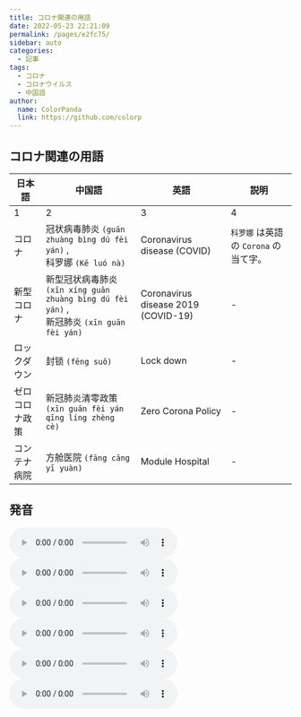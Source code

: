 ```yaml
---
title: コロナ関連の用語
date: 2022-05-23 22:21:09
permalink: /pages/e2fc75/
sidebar: auto
categories:
  - 記事
tags:
  - コロナ
  - コロナウイルス
  - 中国語
author:
  name: ColorPanda
  link: https://github.com/colorp
---
```


## コロナ関連の用語

| 日本語         | 中国語                                                                                                                   | 英語                                | 説明                                                           |
| -------------- | ------------------------------------------------------------------------------------------------------------------------ | ----------------------------------- | -------------------------------------------------------------- |
| 1              | 2                                                                                                                        | 3                                   | 4                                                              |
| コロナ         | <label lang="zh">冠状病毒肺炎 `(guān zhuàng bìng dú fèi yán)` , <br> 科罗娜 `(Kē luó nà)` </label>                       | Coronavirus disease (COVID)         | <label lang="zh">`科罗娜`</label> は英語の `Corona` の当て字。 |
| 新型コロナ     | <label lang="zh">新型冠状病毒肺炎 `(xīn xíng guān zhuàng bìng dú fèi yán)` , <br> 新冠肺炎 `(xīn guān fèi yán)` </label> | Coronavirus disease 2019 (COVID-19) | -                                                              |
| ロックダウン   | <label lang="zh">封锁 `(fēng suǒ)` </label>                                                                              | Lock down                           | -                                                              |
| ゼロコロナ政策 | <label lang="zh">新冠肺炎清零政策 `(xīn guān fèi yán qīng líng zhèng cè)` </label>                                       | Zero Corona Policy                  | -                                                              |
| コンテナ病院   | <label lang="zh">方舱医院 `(fāng cāng yī yuàn)` </label>                                                                 | Module Hospital                     | -                                                              |

## 発音

<Badge text="「冠状病毒肺炎」の発音" vertical="middle" />
<audio
  controls
  src="https://tts.baidu.com/text2audio?tex=冠状病毒肺炎&cuid=dict&lan=ZH&ctp=1&pdt=30&vol=9">
Your browser does not support the
<code>audio</code> element.
</audio>

<Badge text="「新型冠状病毒肺炎」の発音" vertical="middle" />
<audio
  controls
  src="https://tts.baidu.com/text2audio?tex=新型冠状病毒肺炎&cuid=dict&lan=ZH&ctp=1&pdt=30&vol=9">
Your browser does not support the
<code>audio</code> element.
</audio>

<Badge text="「新冠肺炎」の発音" vertical="middle" />
<audio
  controls
  src="https://tts.baidu.com/text2audio?tex=新冠肺炎&cuid=dict&lan=ZH&ctp=1&pdt=30&vol=9">
Your browser does not support the
<code>audio</code> element.
</audio>

<Badge text="「封锁」の発音" vertical="middle" />
<audio
  controls
  src="https://tts.baidu.com/text2audio?tex=封锁&cuid=dict&lan=ZH&ctp=1&pdt=30&vol=9">
Your browser does not support the
<code>audio</code> element.
</audio>

<Badge text="「新冠肺炎清零政策」の発音" vertical="middle" />
<audio
  controls
  src="https://tts.baidu.com/text2audio?tex=新冠肺炎清零政策&cuid=dict&lan=ZH&ctp=1&pdt=30&vol=9">
Your browser does not support the
<code>audio</code> element.
</audio>

<Badge text="「方舱医院」の発音" vertical="middle" />
<audio
  controls
  src="https://tts.baidu.com/text2audio?tex=方舱医院&cuid=dict&lan=ZH&ctp=1&pdt=30&vol=9">
Your browser does not support the
<code>audio</code> element.
</audio>
